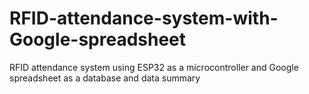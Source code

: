 # RFID-attendance-system-with-Google-spreadsheet
RFID attendance system using ESP32 as a microcontroller and Google spreadsheet as a database and data summary
